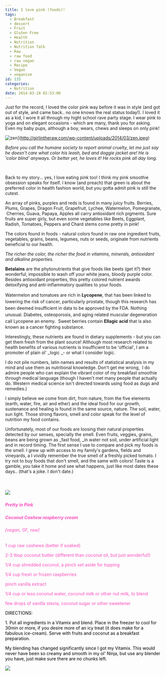 ```yaml
---
title: I love pink (foods)!
tags:
  - Breakfast
  - dessert
  - Fruit
  - Gluten Free
  - Health
  - Nutrition
  - Nutrition Talk
  - Raw
  - raw food
  - raw vegan
  - Recipe
  - Vegan
  - veganism
id: 135
categories:
  - Nutrition
date: 2014-03-18 02:53:00
---
```


Just for the record, I loved the color pink way before it was in style (and got out of style, and came back.. no one knows the real status today!). I loved it as a kid, I wore it all through my hight school rave party stage. I wear pink to yoga and on elegant occasions - which are many, thank you for asking. Even my baby pups, although a boy, wears, chews and sleeps on only pink!

![zen](http://girlintheraw.com/wp-content/uploads/2014/03/zen.jpeg)](http://girlintheraw.com/wp-content/uploads/2014/03/zen.jpeg)

_Before you call the humane society to report animal cruelty, let me just say he doesn't care what color his leash, bed and doggie jacket are! He is 'color blind' anyways. Or better yet, he loves it! He rocks pink all day long._

&nbsp;

Back to my story... yes, I love eating pink too! I think my pink smoothie obsession speaks for itself. I know (and preach) that green is about the preferred color in health fashion world, but you gotta admit pink is still the cutest.

An array of pinks, purples and reds is found in many juicy fruits. Berries, Plums, Grapes, Dragon Fruit, Grapefruit, Lychee, Watermelon, Pomegranate,  Cherries, Guava, Papaya, Apples all carry antioxidant rich pigments. Sure fruits are super girly, but even some vegetables like Beets, Eggplant, Radish, Tomatoes, Peppers and Chard stems come pretty in pink!

The colors found in foods - natural colors found in raw one ingredient fruits, vegetables, grains, beans, legumes, nuts or seeds, originate from nutrients beneficial to our health.

_The richer the color, the richer the food in vitamins, minerals, antioxidant and alkaline properties._

**Betalains** are the phytonutrients that give foods like beets (get it?) their wonderful, impossible to wash off your white jeans, bloody purple color. Besides antioxidant properties, this pretty colored nutrient awards detoxifying and anti-inflammatory qualities to your foods.

<span style="line-height: 1.5;">Watermelon and tomatoes are rich in </span>**Lycopene**<span style="line-height: 1.5;">, that has been linked to lowering the risk of cancer, particularly prostate, though this research has been deemed insufficient in data to be approved by the FDA. Nothing unusual. Diabetes, osteoporosis, and aging related muscular degeneration call Lycopene an enemy.  </span>Sweet berries contain **Ellagic acid** that is also known as a cancer fighting substance.

Interestingly, these nutrients are found in dietary supplements - but you can get them fresh from the plant source! Although most research related to health benefits of various nutrients is insufficient to be 'official', I am a promoter of plain ol' _logic _- or what I consider logic.

I do not pile numbers, latin names and results of statistical analysis in my mind and use them as nutritional knowledge. Don't get me wrong,  I do admire people who can explain the vibrant color of my breakfast smoothie through medical language (though I haven't met many people that actually do. Western medical science isn't directed towards using food as dugs and remedies.)

I simply believe we come from dirt, from nature, from the five elements (earth, water, fire, air and ether) and the ideal food for our growth, sustenance and healing is found in the same source, nature. The soil, water, sun light. Those strong flavors, smell and color speak for the level of nutrition my food contains.

Unfortunately, most of our foods are loosing their natural properties detected by our senses, specially the smell. Even fruits, veggies, grains, beans are being grown as _fast food, _in water not soil, under artificial light and in record timing. The first sense I use to compare and pick my foods is the smell. I grew up with access to my family's gardens, fields and vineyards, a I vividly remember the true smell of a freshly picked tomato. I try not to buy foods that don't smell, and the same with colors! Taste is a gamble, you take it home and see what happens, just like most dates these days.. (that's a joke. I don't date.)

&nbsp;

##### ![](/images/coco4.jpg)

##### <span style="color: #f84dbb;">Pretty in Pink </span>

##### <span style="color: #f84dbb;">Coconut Cashew raspberry cream </span>

###### <span style="color: #f84dbb;">_[vegan, GF, raw]_</span>

<span style="color: #f84dbb;">1 cup raw cashews (better if soaked)</span>

<span style="color: #f84dbb;">2-3 tbsp coconut butter (different than coconut oil, but just wonderful!)</span>

<span style="color: #f84dbb;">1/4 cup shredded coconut, a pinch set aside for topping</span>

<span style="color: #f84dbb;">1/4 cup fresh or frozen raspberries</span>

<span style="color: #f84dbb;">pinch vanilla extract</span>

<span style="color: #f84dbb;">1/4 cup or less coconut water, coconut milk or other nut milk, to blend</span>

<span style="color: #f84dbb;">few drops of vanilla stevia, coconut sugar or other sweetener </span>

<span style="color: #000000;">DIRECTIONS:</span>

<span style="color: #000000;">1\. Put all ingredients in a Vitamix and blend. Place in the freezer to cool for 30min or more, if you desire more of an icy treat (it does make for a fabulous ice-cream). Serve with fruits and coconut as a breakfast preparation. </span>

<span style="color: #000000;">My blending has changed significantly since I got my Vitamix. This would never have been so creamy and smooth in my ol' Ninja, but use any blender you have, just make sure there are no chunks left. </span>

![](/images/coco3.jpg)

&nbsp;
